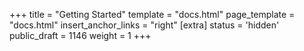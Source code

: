 +++
title = "Getting Started"
template = "docs.html"
page_template = "docs.html"
insert_anchor_links = "right"
[extra]
status = 'hidden'
public_draft = 1146
weight = 1
+++
